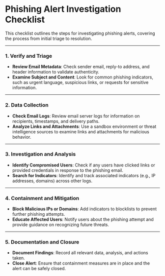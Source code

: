 # Phishing Alert Investigation Checklist

This checklist outlines the steps for investigating phishing alerts, covering the process from initial triage to resolution.

---

### 1. Verify and Triage

- **Review Email Metadata**: Check sender email, reply-to address, and header information to validate authenticity.
- **Examine Subject and Content**: Look for common phishing indicators, such as urgent language, suspicious links, or requests for sensitive information.

---

### 2. Data Collection

- **Check Email Logs**: Review email server logs for information on recipients, timestamps, and delivery paths.
- **Analyze Links and Attachments**: Use a sandbox environment or threat intelligence sources to examine links and attachments for malicious behavior.

---

### 3. Investigation and Analysis

- **Identify Compromised Users**: Check if any users have clicked links or provided credentials in response to the phishing email.
- **Search for Indicators**: Identify and track associated indicators (e.g., IP addresses, domains) across other logs.

---

### 4. Containment and Mitigation

- **Block Malicious IPs or Domains**: Add indicators to blocklists to prevent further phishing attempts.
- **Educate Affected Users**: Notify users about the phishing attempt and provide guidance on recognizing future threats.

---

### 5. Documentation and Closure

- **Document Findings**: Record all relevant data, analysis, and actions taken.
- **Close Alert**: Ensure that containment measures are in place and the alert can be safely closed.
